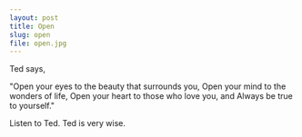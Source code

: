 ```yaml
---
layout: post
title: Open
slug: open
file: open.jpg
---
```


<p>Ted says,</p>

<p>&quot;Open your eyes to the beauty that surrounds you,
Open your mind to the wonders of life,
Open your heart to those who love you, and
Always be true to yourself.&quot;</p>

<p>Listen to Ted.
Ted is very wise.</p>